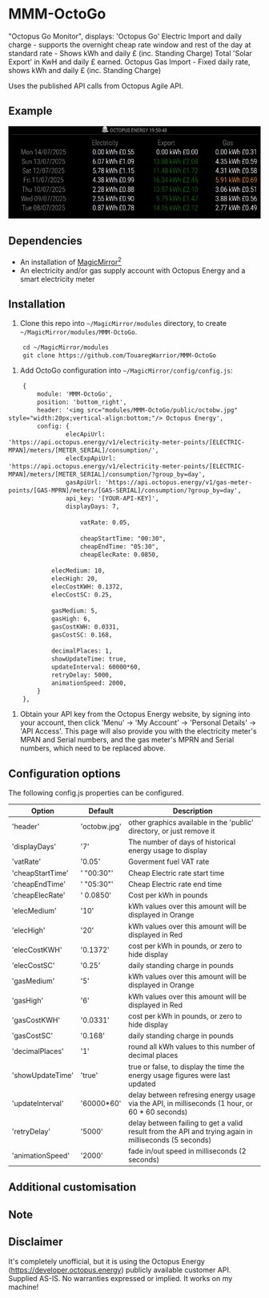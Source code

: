# MMM-OctoGo

"Octopus Go Monitor", displays:
'Octopus Go' Electric Import and daily charge - supports the overnight cheap rate window and rest of the day at standard rate - Shows kWh and daily £ (inc. Standing Charge)
Total 'Solar Export' in KwH and daily £ earned.
Octopus Gas Import - Fixed daily rate, shows kWh and daily £ (inc. Standing Charge)

Uses the published API calls from Octopus Agile API. 

## Example

![screenshot](screenshot.jpg)

## Dependencies

* An installation of [MagicMirror<sup>2</sup>](https://github.com/MichMich/MagicMirror)
* An electricity and/or gas supply account with Octopus Energy and a smart electricity meter

## Installation

1. Clone this repo into `~/MagicMirror/modules` directory, to create `~/MagicMirror/modules/MMM-OctoGo`.

```
	cd ~/MagicMirror/modules
	git clone https://github.com/TouaregWarrior/MMM-OctoGo
```

1. Add OctoGo configuration into `~/MagicMirror/config/config.js`:

```
	{
		module: 'MMM-OctoGo',
		position: 'bottom_right',
		header: '<img src="modules/MMM-OctoGo/public/octobw.jpg" style="width:20px;vertical-align:bottom;"/> Octopus Energy',
		config: {
				elecApiUrl: 'https://api.octopus.energy/v1/electricity-meter-points/[ELECTRIC-MPAN]/meters/[METER_SERIAL]/consumption/',
				elecExpApiUrl: 'https://api.octopus.energy/v1/electricity-meter-points/[ELECTRIC-MPAN]/meters/[METER_SERIAL]/consumption/?group_by=day',
				gasApiUrl: 'https://api.octopus.energy/v1/gas-meter-points/[GAS-MPRN]/meters/[GAS-SERIAL]/consumption/?group_by=day',
				api_key: '[YOUR-API-KEY]',
				displayDays: 7,

	                vatRate: 0.05,

        	        cheapStartTime: "00:30",
                	cheapEndTime: "05:30",
	                cheapElecRate: 0.0850,

			elecMedium: 10,
			elecHigh: 20,
			elecCostKWH: 0.1372,
			elecCostSC: 0.25,

			gasMedium: 5,
			gasHigh: 6,
			gasCostKWH: 0.0331,
			gasCostSC: 0.168,				

			decimalPlaces: 1,
			showUpdateTime: true,
			updateInterval: 60000*60,
			retryDelay: 5000,
			animationSpeed: 2000,
		}
	},
```

1. Obtain your API key from the Octopus Energy website, by signing into your account, then click 'Menu' -> 'My Account' -> 'Personal Details' -> 'API Access'. This page will also provide you with the electricity meter's MPAN and Serial numbers, and the gas meter's MPRN and Serial numbers, which need to be replaced above.

## Configuration options

The following config.js properties can be configured.

| **Option** | **Default** | **Description** |
| --- | --- | --- |
| 'header' | 'octobw.jpg' | other graphics available in the 'public' directory, or just remove it |
| 'displayDays' | '7' | The number of days of historical energy usage to display |
| 'vatRate' | '0.05' | Goverment fuel VAT rate |
| 'cheapStartTime' | ' "00:30"' | Cheap Electric rate start time |
| 'cheapEndTime' | ' "05:30"' |  Cheap Electric rate end time  |
| 'cheapElecRate' | ' 0.0850' | Cost per kWh in pounds |
| 'elecMedium' | '10' | kWh values over this amount will be displayed in Orange |
| 'elecHigh' | '20' | kWh values over this amount will be displayed in Red |
| 'elecCostKWH' | '0.1372' | cost per kWh in pounds, or zero to hide display |
| 'elecCostSC' | '0.25' | daily standing charge in pounds |
| 'gasMedium' | '5' | kWh values over this amount will be displayed in Orange |
| 'gasHigh' | '6' | kWh values over this amount will be displayed in Red |
| 'gasCostKWH' | '0.0331' | cost per kWh in pounds, or zero to hide display |
| 'gasCostSC' | '0.168' | daily standing charge in pounds |
| 'decimalPlaces' | '1' | round all kWh values to this number of decimal places |
| 'showUpdateTime' | 'true' | true or false, to display the time the energy usage figures were last updated |
| 'updateInterval' | '60000\*60' | delay between refresing energy usage via the API, in milliseconds (1 hour, or 60 * 60 seconds) |
| 'retryDelay' | '5000' | delay between failing to get a valid result from the API and trying again in milliseconds (5 seconds) |
| 'animationSpeed' | '2000' | fade in/out speed in milliseconds (2 seconds) |

## Additional customisation

## Note

## Disclaimer

It's completely unofficial, but it is using the Octopus Energy (https://developer.octopus.energy) publicly available customer API. Supplied AS-IS. No warranties expressed or implied. 
It works on my machine!
